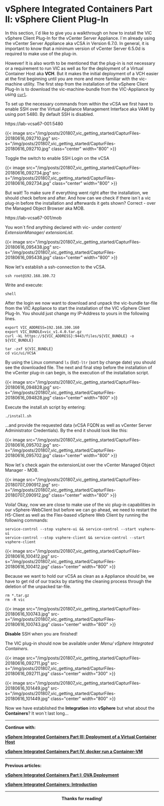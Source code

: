 # vSphere Integrated Containers Part II: vSphere Client Plug-In


In this section, I´d like to give you a walkthrough on how to install the VIC vSphere Client Plug-In for the vCenter Server Appliance. I´m already using the vCenter Server Appliance aka vCSA in Version 6.7.0. In general, it is important to know that a minimum version of vCenter Server 6.5.0d is required to make use of the plug-in.

However! It is also worth to be mentioned that the plug-in is not necessary or a requirement to run VIC as well as for the deployment of a Virtual Container Host aka **VCH**. But it makes the initial deployment of a VCH easier at the first beginning until you are more and more familiar with the vic-machine utility.
The first step from the installation of the vSphere Client Plug-In is to download the vic-machine-bundle from the VIC-Appliance by using <a href="https://en.wikipedia.org/wiki/CURL" target="_blank">`curl`</a>.

To set up the necessary commands from within the vCSA we first have to enable SSH over the Virtual Appliance Management Interface aka VAMI by using port 5480. By default SSH is disabled.

https://lab-vcsa67-001:5480

{{< image src="/img/posts/201807_vic_getting_started/CapturFiles-20180616_092710.jpg" src-s="/img/posts/201807_vic_getting_started/CapturFiles-20180616_092710.jpg" class="center" width="800" >}}

Toggle the switch to enable SSH Login on the vCSA

{{< image src="/img/posts/201807_vic_getting_started/CapturFiles-20180616_092734.jpg" src-s="/img/posts/201807_vic_getting_started/CapturFiles-20180616_092734.jpg" class="center" width="800" >}}

But wait! To make sure if everything went right after the installation, we should check before and after. And how can we check if there isn´t a vic plug-in before the installation and afterwards it gets shown? Correct - over the Managed Object Browser aka MOB.

https://lab-vcsa67-001/mob

You won´t find anything declared with vic- under *content/ ExtensionManager/ extensionList*.

{{< image src="/img/posts/201807_vic_getting_started/CapturFiles-20180616_095438.jpg" src-s="/img/posts/201807_vic_getting_started/CapturFiles-20180616_095438.jpg" class="center" width="800" >}}

Now let's establish a ssh-connection to the vCSA.

```shell
ssh root@192.168.100.72
```

Write and execute:

```shell
shell
```

After the login we now want to download and unpack the vic-bundle tar-file from the VIC Appliance to start the installation of the VIC vSphere Client Plug-In. You should just change my IP-Address to yours in the following lines.

```shell
export VIC_ADDRESS=192.168.100.160
export VIC_BUNDLE=vic_v1.4.0.tar.gz
curl -kL https://${VIC_ADDRESS}:9443/files/${VIC_BUNDLE} -o ${VIC_BUNDLE}
```

```shell
tar -zxf ${VIC_BUNDLE}
cd vic/ui/VCSA
```

By using the Linux command `ls` (list)`-ltr` (sort by change date) you should see the downloaded file.
The next and final step before the installation of the vCenter plug-in can begin, is the execution of the installation script.

{{< image src="/img/posts/201807_vic_getting_started/CapturFiles-20180616_094828.jpg" src-s="/img/posts/201807_vic_getting_started/CapturFiles-20180616_094828.jpg" class="center" width="800" >}}

Execute the install.sh script by entering:

```shell
./install.sh
```

...and provide the requested data (vCSA FQDN as well as vCenter Server Administrator Credentials). By the end it should look like this:

{{< image src="/img/posts/201807_vic_getting_started/CapturFiles-20180616_095702.jpg" src-s="/img/posts/201807_vic_getting_started/CapturFiles-20180616_095702.jpg" class="center" width="800" >}}

Now let´s check again the extensionList over the vCenter Managed Object Manager - MOB.

{{< image src="/img/posts/201807_vic_getting_started/CapturFiles-20180707_090912.jpg" src-s="/img/posts/201807_vic_getting_started/CapturFiles-20180707_090912.jpg" class="center" width="800" >}}

Voila!
Okay, now we are close to make use of the vic plug-in capabilities in our vSphere-WebClient but before we can go ahead, we need to restart the H5-Client as well as the Flex-based vSphere Web Client by running the following commands:

```shell
service-control --stop vsphere-ui && service-control --start vsphere-ui
service-control --stop vsphere-client && service-control --start vsphere-client
```

{{< image src="/img/posts/201807_vic_getting_started/CapturFiles-20180616_100412.jpg" src-s="/img/posts/201807_vic_getting_started/CapturFiles-20180616_100412.jpg" class="center" width="800" >}}

Because we want to hold our vCSA as clean as a Appliance should be, we have to get rid of our tracks by starting the cleaning process through the deletion of the unpacked tar-file.

```shell
rm *.tar.gz
rm -R vic
```

{{< image src="/img/posts/201807_vic_getting_started/CapturFiles-20180616_100743.jpg" src-s="/img/posts/201807_vic_getting_started/CapturFiles-20180616_100743.jpg" class="center" width="800" >}}


**Disable** SSH when you are finished!

The VIC plug-in should now be available under *Menu/ vSphere Integrated Containers*.

{{< image src="/img/posts/201807_vic_getting_started/CapturFiles-20180616_092711.jpg" src-s="/img/posts/201807_vic_getting_started/CapturFiles-20180616_092711.jpg" class="center" width="300" >}}

{{< image src="/img/posts/201807_vic_getting_started/CapturFiles-20180616_101449.jpg" src-s="/img/posts/201807_vic_getting_started/CapturFiles-20180616_101449.jpg" class="center" width="800" >}}

Now we have established the **Integration** into **vSphere** but what about the **Containers**? It won´t last long...

---

**Continue with:**

<a href="/post/vmware-vsphere-integrated-containers-part-3-deployment-of-a-virtual-container-host/">**vSphere Integrated Containers Part III: Deployment of a Virtual Container Host**</a>

<a href="/post/vmware-vsphere-integrated-containers-part-4-docker-run-a-container-vm/">**vSphere Integrated Containers Part IV: docker run a Container-VM**</a>

---

**Previous articles:**

<a href="/post/vmware-vsphere-integrated-containers-part-1-ova-deployment/">**vSphere Integrated Containers Part I: OVA Deployment**</a>

<a href="/post/vmware-vsphere-integrated-containers-introduction/">**vSphere Integrated Containers: Introduction**</a>

---

**<center>Thanks for reading!</center>**
